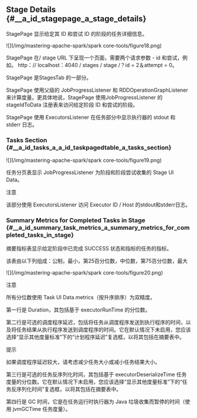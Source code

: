 ## Stage Details {#__a_id_stagepage_a_stage_details}

StagePage 显示给定其 ID 和尝试 ID 的阶段的任务详细信息。

![](/img/mastering-apache-spark/spark core-tools/figure18.png)

StagePage 在/ stage URL 下呈现一个页面，需要两个请求参数 - id 和尝试，例如。 http：// localhost：4040 / stages / stage /？id = 2＆attempt = 0。

StagePage 是StagesTab 的一部分。

StagePage 使用父级的 JobProgressListener 和 RDDOperationGraphListener 来计算度量。更具体地说，StagePage 使用JobProgressListener 的 stageIdToData 注册表来访问给定阶段 ID 和尝试的阶段。

StagePage 使用 ExecutorsListener 在任务部分中显示执行器的 stdout 和 stderr 日志。

### Tasks Section {#__a_id_tasks_a_a_id_taskpagedtable_a_tasks_section}

![](/img/mastering-apache-spark/spark core-tools/figure19.png)

任务分页表显示 JobProgressListener 为阶段和阶段尝试收集的 Stage UI Data。

注意

该部分使用 ExecutorsListener 访问 Executor ID / Host 的stdout和stderr日志。

### Summary Metrics for Completed Tasks in Stage {#__a_id_summary_task_metrics_a_summary_metrics_for_completed_tasks_in_stage}

摘要指标表显示给定阶段中已完成 SUCCESS 状态和指标的任务的指标。

该表由以下列组成：公制，最小，第25百分位数，中位数，第75百分位数，最大

![](/img/mastering-apache-spark/spark core-tools/figure20.png)

注意

所有分位数使用 Task UI Data.metrics（按升序排序）为双精度。

第一行是 Duration，其包括基于 executorRunTime 的分位数。

第二行是可选的调度程序延迟，包括将任务从调度程序发送到执行程序的时间，以及将任务结果从执行程序发送到调度程序的时间。它在默认情况下未启用，您应该选择“显示其他度量标准”下的“计划程序延迟”复选框，以将其包括在摘要表中。

提示

如果调度程序延迟较大，请考虑减少任务大小或减小任务结果大小。

第三行是可选的任务反序列化时间，其包括基于 executorDeserializeTime 任务度量的分位数。它在默认情况下未启用，您应该选择“显示其他度量标准”下的“任务反序列化时间”复选框，以将其包括在摘要表中。

第四行是 GC 时间，它是在任务运行时执行器为 Java 垃圾收集而暂停的时间（使用 jvmGCTime 任务度量）。






